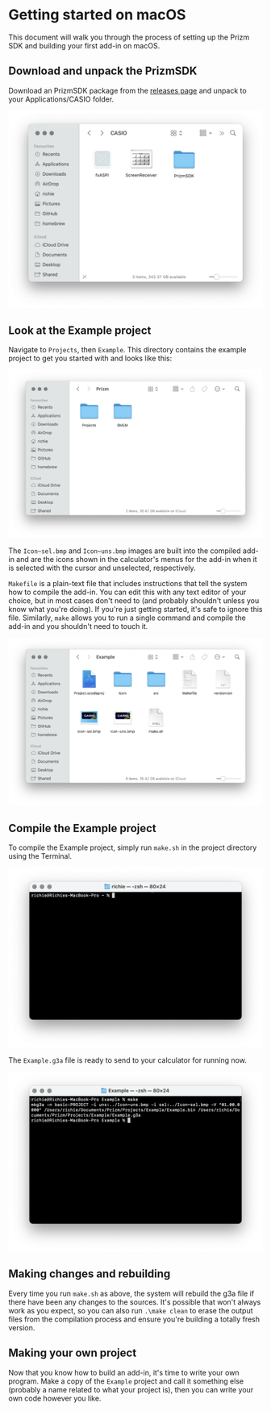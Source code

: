# Getting started on macOS

This document will walk you through the process of setting up the Prizm SDK and
building your first add-in on macOS.

## Download and unpack the PrizmSDK

Download an PrizmSDK package from the [releases
page](https://github.com//Insoft-UK/libfxcg/releases/) and unpack to your Applications/CASIO folder.

![Extracted SDK package](img/sdk-dir.png)

## Look at the Example project

Navigate to `Projects`, then `Example`. This directory contains the example
project to get you started with and looks like this:

![Example project directory layout](img/project-dir.png)

The `Icon~sel.bmp` and `Icon~uns.bmp` images are built into the compiled
add-in and are the icons shown in the calculator's menus for the add-in when it
is selected with the cursor and unselected, respectively.

`Makefile` is a plain-text file that includes instructions that tell the system
how to compile the add-in. You can edit this with any text editor of your
choice, but in most cases don't need to (and probably shouldn't unless you know
what you're doing). If you're just getting started, it's safe to ignore this
file. Similarly, `make` allows you to run a single command and compile the
add-in and you shouldn't need to touch it.

![Example project directory layout](img/example-dir.png)

## Compile the Example project

To compile the Example project, simply run `make.sh` in the project directory
using the Terminal.

![Example project directory layout](img/open-terminal.png)

The `Example.g3a` file is ready to send to your calculator for running now.

![Example project directory layout](img/result.png)

## Making changes and rebuilding

Every time you run `make.sh` as above, the system will rebuild the g3a file if
there have been any changes to the sources. It's possible that won't always work
as you expect, so you can also run `.\make clean` to erase the output files from
the compilation process and ensure you're building a totally fresh version.

## Making your own project

Now that you know how to build an add-in, it's time to write your own program.
Make a copy of the `Example` project and call it something else (probably a name
related to what your project is), then you can write your own code however you
like.
